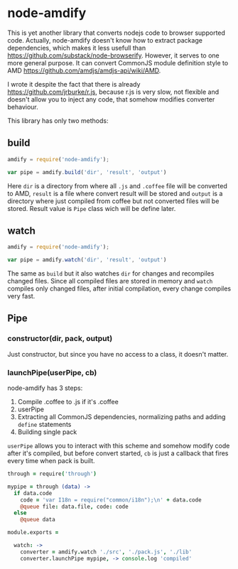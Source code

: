 # node-amdify

This is yet another library that converts nodejs code to browser supported code. Actually, node-amdify doesn't know how
to extract package dependencies, which makes it less usefull than https://github.com/substack/node-browserify. 
However, it serves to one more general purpose. It can convert CommonJS module definition style 
to AMD https://github.com/amdjs/amdjs-api/wiki/AMD.

I wrote it despite the fact that there is already https://github.com/jrburke/r.js, because r.js is very slow, 
not flexible and doesn't allow you to inject any code, that somehow modifies converter behaviour.

This library has only two methods:

## build
```js
amdify = require('node-amdify');

var pipe = amdify.build('dir', 'result', 'output')
```
Here ```dir``` is a directory from where all ```.js``` and ```.coffee``` file will be converted to AMD, ```result```
is a file where convert result will be stored and ```output``` is a directory where just compiled from coffee
but not converted files will be stored. Result value is ```Pipe``` class wich will be define later.

## watch

```js
amdify = require('node-amdify');

var pipe = amdify.watch('dir', 'result', 'output')
```

The same as ```build``` but it also watches ```dir``` for changes and recompiles changed files. Since all compiled files
are stored in memory and ```watch``` compiles only changed files, after initial compilation, every change compiles 
very fast.

## Pipe

### constructor(dir, pack, output)

Just constructor, but since you have no access to a class, it doesn't matter.

### launchPipe(userPipe, cb)

node-amdify has 3 steps:
  1. Compile .coffee to .js if it's .coffee
  2. userPipe
  3. Extracting all CommonJS dependencies, normalizing paths and adding ```define``` statements
  4. Building single pack

```userPipe``` allows you to interact with this scheme and somehow modify code after it's compiled, but before convert started,
```cb``` is just a callback that fires every time when pack is built.

```coffee
through = require('through')

mypipe = through (data) ->
  if data.code
    code = 'var I18n = require("common/i18n");\n' + data.code
    @queue file: data.file, code: code
  else
    @queue data

module.exports =

  watch: ->
    converter = amdify.watch './src', './pack.js', './lib'
    converter.launchPipe mypipe, -> console.log 'compiled'
```
